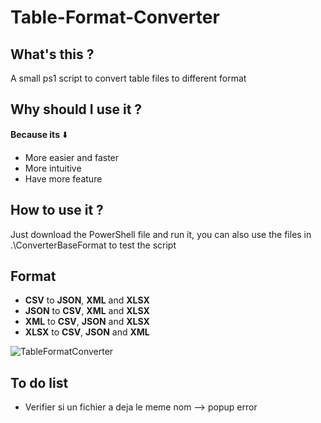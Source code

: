 # Table-Format-Converter
## What's this ?
A small ps1 script to convert table files to different format
## Why should I use it ?
<strong>Because its</strong> ⬇️
+ More easier and faster
+ More intuitive
+ Have more feature
## How to use it ?
Just download the PowerShell file and run it, you can also use the files in .\ConverterBaseFormat to test the script
## Format
+ <strong>CSV</strong> to <strong>JSON</strong>, <strong>XML</strong> and <strong>XLSX</strong>
+ <strong>JSON</strong> to <strong>CSV</strong>, <strong>XML</strong> and <strong>XLSX</strong>
+ <strong>XML</strong> to <strong>CSV</strong>, <strong>JSON</strong> and <strong>XLSX</strong>
+ <strong>XLSX</strong> to <strong>CSV</strong>, <strong>JSON</strong> and <strong>XML</strong>

![TableFormatConverter](https://user-images.githubusercontent.com/94909482/208650436-e489f538-29bf-49e8-a7e8-ceb65c4e1f06.PNG)

## To do list
+ Verifier si un fichier a deja le meme nom --> popup error

